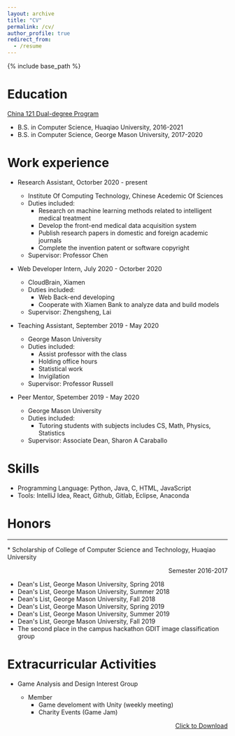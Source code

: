 ```yaml
---
layout: archive
title: "CV"
permalink: /cv/
author_profile: true
redirect_from:
  - /resume
---
```


{% include base_path %}

Education
======
[China 121 Dual-degree Program](https://www2.gmu.edu/admissions-aid/office-international-enrollment-partnerships/china-121)
  * B.S. in Computer Science, Huaqiao University, 2016-2021 
  * B.S. in Computer Science, George Mason University, 2017-2020 

Work experience
======
* Research Assistant, Octorber 2020 - present
  * Institute Of Computing Technology, Chinese Acedemic Of Sciences
  * Duties included: 
    * Research on machine learning methods related to intelligent medical treatment
    * Develop the front-end medical data acquisition system
    * Publish research papers in domestic and foreign academic journals
    * Complete the invention patent or software copyright
  * Supervisor: Professor Chen

* Web Developer Intern, July 2020 - Octorber 2020
  * CloudBrain, Xiamen
  * Duties included: 
    * Web Back-end developing
    * Cooperate with Xiamen Bank to analyze data and build models
  * Supervisor: Zhengsheng, Lai 
 
* Teaching Assistant, September 2019 - May 2020
  * George Mason University
  * Duties included: 
    * Assist professor with the class
    * Holding office hours
    * Statistical work
    * Invigilation
  * Supervisor: Professor Russell

* Peer Mentor, Spetember 2019 - May 2020
  * George Mason University
  * Duties included: 
    * Tutoring students with subjects includes CS, Math, Physics, Statistics
  * Supervisor: Associate Dean, Sharon A Caraballo 

Skills
======
* Programming Language: Python, Java, C, HTML, JavaScript
* Tools: IntelliJ Idea, React, Github, Gitlab, Eclipse, Anaconda

<!--- 
Publications 
======
  <ul>{% for post in site.publications %}
    {% include archive-single-cv.html %}
  {% endfor %}</ul>
-->

<!--- 
Talks
======
  <ul>{% for post in site.talks %}
    {% include archive-single-talk-cv.html %}
  {% endfor %}</ul>
-->
  
<!--- 
Teaching
======
  <ul>{% for post in site.teaching %}
    {% include archive-single-cv.html %}
  {% endfor %}</ul> 
-->
  
<!--- Service and leadership
======
* Currently signed in to 43 different slack teams
-->

Honors
======
<div>
  <hr>
* Scholarship of College of Computer Science and Technology, Huaqiao University 
  <p style="text-align:right;">Semester 2016-2017</p>
  </hr>

* Dean's List, George Mason University, Spring 2018
* Dean's List, George Mason University, Summer 2018
* Dean's List, George Mason University, Fall 2018
* Dean's List, George Mason University, Spring 2019
* Dean's List, George Mason University, Summer 2019
* Dean's List, George Mason University, Fall 2019
* The second place in the campus hackathon GDIT image classification group
</div>

Extracurricular Activities
======
* Game Analysis and Design Interest Group
  * Member
    * Game develoment with Unity (weekly meeting)
    * Charity Events (Game Jam)

  <p style="text-align:right;">
    <a href="../files/Resume.pdf" download>Click to Download</a>
  </p>
